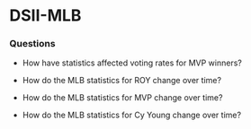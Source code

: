 # DSII-MLB

### Questions

- How have statistics affected voting rates for MVP winners? 

- How do the MLB statistics for ROY change over time?

- How do the MLB statistics for MVP change over time?

- How do the MLB statistics for Cy Young change over time?


